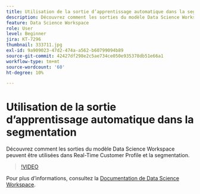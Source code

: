 ```yaml
---
title: Utilisation de la sortie d’apprentissage automatique dans la segmentation
description: Découvrez comment les sorties du modèle Data Science Workspace peuvent être utilisées dans Real-Time Customer Profile et la segmentation.
feature: Data Science Workspace
role: User
level: Beginner
jira: KT-7296
thumbnail: 333711.jpg
exl-id: 9a909023-47d2-474a-a562-b60799094b89
source-git-commit: 42427df298e2c5ae734ce050e935378db51e66a1
workflow-type: tm+mt
source-wordcount: '60'
ht-degree: 10%

---
```


# Utilisation de la sortie d’apprentissage automatique dans la segmentation

Découvrez comment les sorties du modèle Data Science Workspace peuvent être utilisées dans Real-Time Customer Profile et la segmentation.

>[!VIDEO](https://video.tv.adobe.com/v/333711)

Pour plus d’informations, consultez la [Documentation de Data Science Workspace](https://experienceleague.adobe.com/docs/experience-platform/data-science-workspace/home.html?lang=fr).
